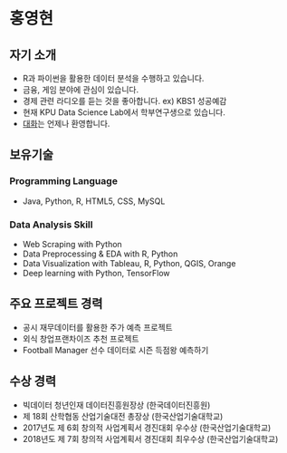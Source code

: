 홍영현
====

## 자기 소개

- R과 파이썬을 활용한 데이터 분석을 수행하고 있습니다.
- 금융, 게임 분야에 관심이 있습니다.
- 경제 관련 라디오를 듣는 것을 좋아합니다. ex) KBS1 성공예감
- 현재 KPU Data Science Lab에서 학부연구생으로 있습니다.
- <a href="mailto:hongyeonghyun@gmail.com">대화</a>는 언제나 환영합니다.

## 보유기술

### Programming Language
- Java, Python, R, HTML5, CSS, MySQL

### Data Analysis Skill
- Web Scraping with Python
- Data Preprocessing & EDA with R, Python
- Data Visualization with Tableau, R, Python, QGIS, Orange
- Deep learning with Python, TensorFlow

## 주요 프로젝트 경력

- 공시 재무데이터를 활용한 주가 예측 프로젝트 
- 외식 창업프랜차이즈 추천 프로젝트
- Football Manager 선수 데이터로 시즌 득점왕 예측하기

## 수상 경력
- 빅데이터 청년인재 데이터진흥원장상 (한국데이터진흥원)
- 제 18회 산학협동 산업기술대전 총장상 (한국산업기술대학교)
- 2017년도 제 6회 창의적 사업계획서 경진대회 우수상 (한국산업기술대학교)
- 2018년도 제 7회 창의적 사업계획서 경진대회 최우수상 (한국산업기술대학교)
